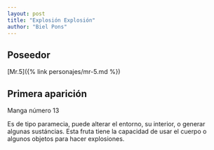 ```yaml
---
layout: post
title: "Explosión Explosión"
author: "Biel Pons"
---
```


## Poseedor

[Mr.5]({% link personajes/mr-5.md %})

## Primera aparición

Manga número 13

Es de tipo paramecia, puede alterar el entorno, su interior, o generar algunas sustáncias. Esta fruta tiene la capacidad de usar el cuerpo o algunos objetos para hacer explosiones.
